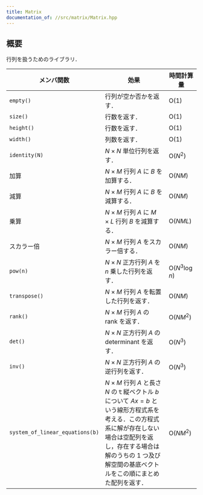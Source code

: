 ```yaml
---
title: Matrix
documentation_of: //src/matrix/Matrix.hpp
---
```


## 概要
行列を扱うためのライブラリ．

| メンバ関数                      | 効果                                                                                                                                                                                                                                   | 時間計算量               |
| ------------------------------- | -------------------------------------------------------------------------------------------------------------------------------------------------------------------------------------------------------------------------------------- | ------------------------ |
| `empty()`                       | 行列が空か否かを返す．                                                                                                                                                                                                                 | $\mathrm{O}(1)$          |
| `size()`                        | 行数を返す．                                                                                                                                                                                                                           | $\mathrm{O}(1)$          |
| `height()`                      | 行数を返す．                                                                                                                                                                                                                           | $\mathrm{O}(1)$          |
| `width()`                       | 列数を返す．                                                                                                                                                                                                                           | $\mathrm{O}(1)$          |
| `identity(N)`                   | $N \times N$ 単位行列を返す．                                                                                                                                                                                                          | $\mathrm{O}(N^2)$        |
| 加算                            | $N \times M$ 行列 $A$ に $B$ を加算する．                                                                                                                                                                                              | $\mathrm{O}(N M)$        |
| 減算                            | $N \times M$ 行列 $A$ に $B$ を減算する．                                                                                                                                                                                              | $\mathrm{O}(N M)$        |
| 乗算                            | $N \times M$ 行列 $A$ に $M \times L$ 行列 $B$ を減算する．                                                                                                                                                                            | $\mathrm{O}(N M L)$      |
| スカラー倍                      | $N \times M$ 行列 $A$ をスカラー倍する．                                                                                                                                                                                               | $\mathrm{O}(N M)$        |
| `pow(n)`                        | $N \times N$ 正方行列 $A$ を $n$ 乗した行列を返す．                                                                                                                                                                                    | $\mathrm{O}(N^3 \log n)$ |
| `transpose()`                   | $N \times M$ 行列 $A$ を転置した行列を返す．                                                                                                                                                                                           | $\mathrm{O}(N M)$        |
| `rank()`                        | $N \times M$ 行列 $A$ の rank を返す．                                                                                                                                                                                                 | $\mathrm{O}(N M^2)$      |
| `det()`                         | $N \times N$ 正方行列 $A$ の determinant を返す．                                                                                                                                                                                      | $\mathrm{O}(N^3)$        |
| `inv()`                         | $N \times N$ 正方行列 $A$ の逆行列を返す．                                                                                                                                                                                             | $\mathrm{O}(N^3)$        |
| `system_of_linear_equations(b)` | $N \times M$ 行列 $A$ と長さ $N$ のｔ縦ベクトル $b$ について $A x = b$ という線形方程式系を考える．この方程式系に解が存在しない場合は空配列を返し，存在する場合は解のうちの 1 つ及び解空間の基底ベクトルをこの順にまとめた配列を返す． | $\mathrm{O}(N M^2)$      |
